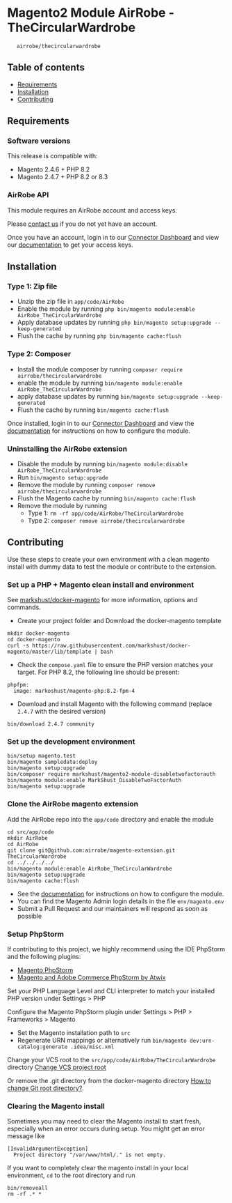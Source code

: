 # Magento2 Module AirRobe - TheCircularWardrobe

```
   airrobe/thecircularwardrobe
```

## Table of contents
 - [Requirements](#requirements)
 - [Installation](#installation)
 - [Contributing](#contributing)

## Requirements

### Software versions
This release is compatible with:
- Magento 2.4.6 + PHP 8.2
- Magento 2.4.7 + PHP 8.2 or 8.3

### AirRobe API
This module requires an AirRobe account and access keys.

Please [contact us](mailto:developers@airrobe.com) if you do not yet have an account.

Once you have an account, login in to our [Connector Dashboard](https://connector.airrobe.com) and view our [documentation](https://connector.airrobe.com/docs/magento) to get your access keys.

## Installation

### Type 1: Zip file

 - Unzip the zip file in `app/code/AirRobe`
 - Enable the module by running `php bin/magento module:enable AirRobe_TheCircularWardrobe`
 - Apply database updates by running `php bin/magento setup:upgrade --keep-generated`
 - Flush the cache by running `php bin/magento cache:flush`

### Type 2: Composer
 - Install the module composer by running `composer require airrobe/thecircularwardrobe`
 - enable the module by running `bin/magento module:enable AirRobe_TheCircularWardrobe`
 - apply database updates by running `bin/magento setup:upgrade --keep-generated`
 - Flush the cache by running `bin/magento cache:flush`

Once installed, login in to our [Connector Dashboard](https://connector.airrobe.com) and view the [documentation](https://connector.airrobe.com/docs/magento) for instructions on how to configure the module.

### Uninstalling the AirRobe extension
 - Disable the module by running `bin/magento module:disable AirRobe_TheCircularWardrobe`
 - Run `bin/magento setup:upgrade`
 - Remove the module by running `composer remove airrobe/thecircularwardrobe`
 - Flush the Magento cache by running `bin/magento cache:flush`
 - Remove the module by running 
   - Type 1: `rm -rf app/code/AirRobe/TheCircularWardrobe`
   - Type 2: `composer remove airrobe/thecircularwardrobe`

## Contributing

Use these steps to create your own environment with a clean magento install with dummy data
to test the module or contribute to the extension.

### Set up a PHP + Magento clean install and environment

See [markshust/docker-magento](https://github.com/markshust/docker-magento) for more information, options and commands.

- Create your project folder and Download the docker-magento template
```
mkdir docker-magento
cd docker-magento
curl -s https://raw.githubusercontent.com/markshust/docker-magento/master/lib/template | bash
```

- Check the `compose.yaml` file to ensure the PHP version matches your target. For PHP 8.2, the following line should be present:
```
phpfpm:
  image: markoshust/magento-php:8.2-fpm-4
```

- Download and install Magento with the following command (replace `2.4.7` with the desired version)
```
bin/download 2.4.7 community
```

### Set up the development environment
```
bin/setup magento.test
bin/magento sampledata:deploy
bin/magento setup:upgrade
bin/composer require markshust/magento2-module-disabletwofactorauth
bin/magento module:enable MarkShust_DisableTwoFactorAuth
bin/magento setup:upgrade
```

### Clone the AirRobe magento extension

Add the AirRobe repo into the `app/code` directory and enable the module

```
cd src/app/code
mkdir AirRobe
cd AirRobe
git clone git@github.com:airrobe/magento-extension.git TheCircularWardrobe
cd ../../../../
bin/magento module:enable AirRobe_TheCircularWardrobe
bin/magento setup:upgrade
bin/magento cache:flush
```

- See the [documentation](https://connector.airrobe.com/docs/magento) for instructions on how to configure the module.
- You can find the Magento Admin login details in the file `env/magento.env`
- Submit a Pull Request and our maintainers will respond as soon as possible

### Setup PhpStorm

If contributing to this project, we highly recommend using the IDE PhpStorm and the following plugins:
- [Magento PhpStorm](https://plugins.jetbrains.com/plugin/8024-magento-phpstorm)
- [Magento and Adobe Commerce PhpStorm by Atwix](https://plugins.jetbrains.com/plugin/20554-magento-and-adobe-commerce-phpstorm-by-atwix)

Set your PHP Language Level and CLI interpreter to match your installed PHP version under Settings > PHP

Configure the Magento PhpStorm plugin under Settings > PHP > Frameworks > Magento
- Set the Magento installation path to `src`
- Regenerate URN mappings or alternatively run `bin/magento dev:urn-catalog:generate .idea/misc.xml`

Change your VCS root to the `src/app/code/AirRobe/TheCircularWardrobe` directory [Change VCS project root](https://intellij-support.jetbrains.com/hc/en-us/community/posts/115000087244-Change-VCS-project-root)

Or remove the .git directory from the docker-magento directory [How to change Git root directory?](https://stackoverflow.com/questions/66969576/how-to-change-git-root-directory).

### Clearing the Magento install

Sometimes you may need to clear the Magento install to start fresh, especially when an error occurs during setup.
You might get an error message like 
```
[InvalidArgumentException]                         
  Project directory "/var/www/html/." is not empty. 
```
If you want to completely clear the magento install in your local environment, `cd` to the root directory and run
```
bin/removeall 
rm -rf .* *
```
